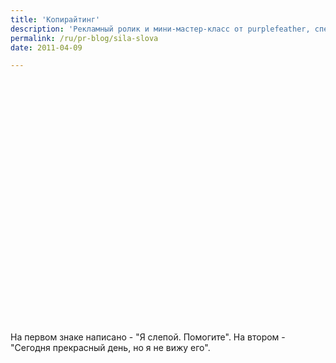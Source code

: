 ```yaml
---
title: 'Копирайтинг'
description: 'Рекламный ролик и мини-мастер-класс от purplefeather, специалистов онлайн-контента.'
permalink: /ru/pr-blog/sila-slova
date: 2011-04-09

---
```


<object width="640" height="390"><param name="movie" value="https://www.youtube.com/v/Hzgzim5m7oU&hl=en_US&feature=player_embedded&version=3"></param><param name="allowFullScreen" value="true"></param><param name="allowScriptAccess" value="always"></param><embed src="https://www.youtube.com/v/Hzgzim5m7oU&amp;hl=en_US&amp;feature=player_embedded&amp;version=3" type="application/x-shockwave-flash" allowfullscreen="true" allowscriptaccess="always" width="640" height="390"></embed></object>

На первом знаке написано - "Я слепой. Помогите". На втором - "Сегодня прекрасный день, но я не вижу его".

